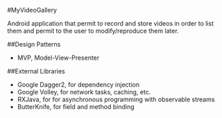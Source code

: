 #MyVideoGallery

Android application that permit to record and store videos in order to list them and permit to the
user to modify/reproduce them later.

##Design Patterns
- MVP, Model-View-Presenter

##External Libraries
- Google Dagger2, for dependency injection
- Google Volley, for network tasks, caching, etc.
- RXJava, for for asynchronous programming with observable streams
- ButterKnife, for field and method binding